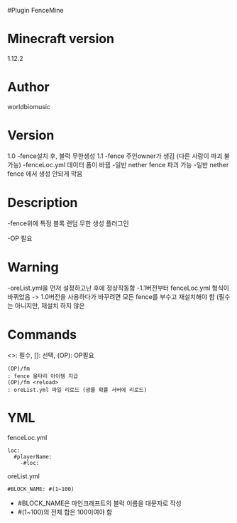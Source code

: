 #Plugin
FenceMine

# Minecraft version
1.12.2

# Author
worldbiomusic

# Version
1.0
-fence설치 후, 블럭 무한생성
1.1
-fence 주인owner가 생김 (다른 사람이 파괴 불가능)
-fenceLoc.yml 데이터 폼이 바뀜
-일반 nether fence 파괴 가능
-일반 nether fence 에서 생성 안되게 막음


# Description
-fence위에 특정 블록 랜덤 무한 생성 플러그인

-OP 필요

# Warning
-oreList.yml을 먼저 설정하고난 후에 정상작동함
-1.1버전부터 fenceLoc.yml 형식이 바뀌었음 -> 1.0버전을 사용하다가 바꾸려면 모든 fence를 부수고 재설치해야 함
(필수는 아니지만, 재설치 하지 않은 

# Commands
<>: 필수, 
[]: 선택,
(OP): OP필요

```
(OP)/fm
: fence 울타리 아이템 지급
(OP)/fm <reload>
: oreList.yml 파일 리로드 (광물 확률 서버에 리로드)
```

# YML
fenceLoc.yml
```
loc:
  #playerName:
    -#loc:
```

oreList.yml
```
#BLOCK_NAME: #(1~100)
```
- #BLOCK_NAME은 마인크래프트의 블럭 이름을 대문자로 작성
- #(1~100)의 전체 합은 100이여야 함
